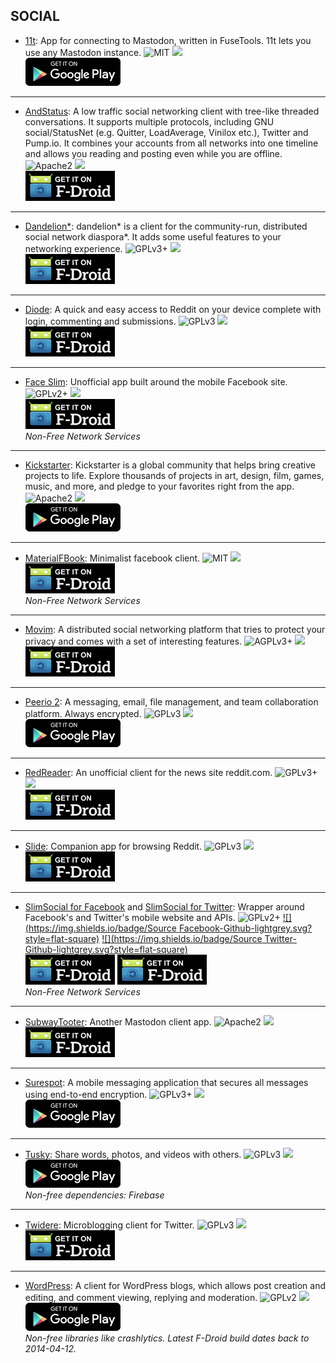 <!--
    Copyright (C)  2017 PRIMOKORN.
    Permission is granted to copy, distribute and/or modify this document
    under the terms of the GNU Free Documentation License, Version 1.3
    or any later version published by the Free Software Foundation;
    with no Invariant Sections, no Front-Cover Texts, and no Back-Cover Texts.
    A copy of the license is included in the section entitled "GNU
    Free Documentation License".
-->
## SOCIAL

* [11t](https://play.google.com/store/apps/details?id=com.jeroensmeets.mastodon): App for connecting to Mastodon, written in FuseTools. 11t lets you use any Mastodon instance.
![MIT](https://img.shields.io/badge/License-MIT-orange.svg?style=flat-square)
[![](https://img.shields.io/badge/Source-Github-lightgrey.svg?style=flat-square)](https://github.com/jeroensmeets/mastodon-app)  
[![](Pictures/Google_Play.png)](https://play.google.com/store/apps/details?id=com.jeroensmeets.mastodon)

***

* [AndStatus](https://f-droid.org/repository/browse/?fdid=org.andstatus.app): A low traffic social networking client with tree-like threaded conversations. It supports multiple protocols, including GNU social/StatusNet (e.g. Quitter, LoadAverage, Vinilox etc.), Twitter and Pump.io. It combines your accounts from all networks into one timeline and allows you reading and posting even while you are offline.
![Apache2](https://img.shields.io/badge/License-Apache%202.0-yellowgreen.svg?style=flat-square)
[![](https://img.shields.io/badge/Source-Github-lightgrey.svg?style=flat-square)](https://github.com/andstatus/andstatus)  
[![](Pictures/F-Droid.png)](https://f-droid.org/repository/browse/?fdid=org.andstatus.app)

***

* [Dandelion*](http://v.ht/XfCe): dandelion* is a client for the community-run, distributed social network diaspora*. It adds some useful features to your networking experience.
![GPLv3+](https://img.shields.io/badge/License-GPLv3+-brightgreen.svg?style=flat-square)
[![](https://img.shields.io/badge/Source-Github-lightgrey.svg?style=flat-square)](https://github.com/Diaspora-for-Android/dandelion)  
[![](Pictures/F-Droid.png)](http://v.ht/XfCe)

***

* [Diode](https://f-droid.org/repository/browse/?fdfilter=Diode&fdid=in.shick.diode): A quick and easy access to Reddit on your device complete with login, commenting and submissions.
![GPLv3](https://img.shields.io/badge/License-GPLv3-brightgreen.svg?style=flat-square)
[![](https://img.shields.io/badge/Source-Github-lightgrey.svg?style=flat-square)](https://github.com/zagaberoo/diode)  
[![](Pictures/F-Droid.png)](https://f-droid.org/repository/browse/?fdfilter=Diode&fdid=in.shick.diode)

***

* [Face Slim](http://v.ht/VyZJ): Unofficial app built around the mobile Facebook site.
![GPLv2+](https://img.shields.io/badge/License-GPLv2+-brightgreen.svg?style=flat-square)
[![](https://img.shields.io/badge/Source-Github-lightgrey.svg?style=flat-square)](https://github.com/indywidualny/FaceSlim)  
[![](Pictures/F-Droid.png)](http://v.ht/VyZJ)  
_Non-Free Network Services_

***

* [Kickstarter](https://play.google.com/store/apps/details?id=com.kickstarter.kickstarter): Kickstarter is a global community that helps bring creative projects to life. Explore thousands of projects in art, design, film, games, music, and more, and pledge to your favorites right from the app.
![Apache2](https://img.shields.io/badge/License-Apache%202.0-yellowgreen.svg?style=flat-square)
[![](https://img.shields.io/badge/Source-Github-lightgrey.svg?style=flat-square)](https://github.com/kickstarter/android-oss)  
[![](Pictures/Google_Play.png)](https://play.google.com/store/apps/details?id=com.kickstarter.kickstarter)

***

* [MaterialFBook](http://forum.xda-developers.com/android/apps-games/app-materialfbook-minimalist-facebook-t3477896): Minimalist facebook client.
![MIT](https://img.shields.io/badge/License-MIT-orange.svg?style=flat-square)
[![](https://img.shields.io/badge/Source-Github-lightgrey.svg?style=flat-square)](https://github.com/ZeeRooo/MaterialFBook)  
[![](Pictures/F-Droid.png)](https://f-droid.org/repository/browse/?fdfilter=MaterialFBook&fdid=me.zeeroooo.materialfb)  
_Non-Free Network Services_

***

* [Movim](https://f-droid.org/repository/browse/?fdfilter=movim&fdid=com.movim.movim): A distributed social networking platform that tries to protect your privacy and comes with a set of interesting features.
![AGPLv3+](https://img.shields.io/badge/License-AGPLv3+-brightgreen.svg?style=flat-square)
[![](https://img.shields.io/badge/Source-Github-lightgrey.svg?style=flat-square)](https://github.com/movim/movim_android)  
[![](Pictures/F-Droid.png)](https://f-droid.org/repository/browse/?fdfilter=movim&fdid=com.movim.movim)

***

* [Peerio 2](https://www.peerio.com/): A messaging, email, file management, and team collaboration platform. Always encrypted.
![GPLv3](https://img.shields.io/badge/License-GPLv3-brightgreen.svg?style=flat-square)
[![](https://img.shields.io/badge/Source-Github-lightgrey.svg?style=flat-square)](https://github.com/PeerioTechnologies/peerio-mobile)  
[![](Pictures/Google_Play.png)](https://play.google.com/store/apps/details?id=com.peerio.app)

***

* [RedReader](http://v.ht/q3wA): An unofficial client for the news site reddit.com.
![GPLv3+](https://img.shields.io/badge/License-GPLv3+-brightgreen.svg?style=flat-square)
[![](https://img.shields.io/badge/Source-Github-lightgrey.svg?style=flat-square)](https://github.com/QuantumBadger/RedReader)  
[![](Pictures/F-Droid.png)](http://v.ht/q3wA)

***

* [Slide](http://v.ht/6fgH): Companion app for browsing Reddit.
![GPLv3](https://img.shields.io/badge/License-GPLv3-brightgreen.svg?style=flat-square)
[![](https://img.shields.io/badge/Source-Github-lightgrey.svg?style=flat-square)](https://github.com/ccrama/Slide)  
[![](Pictures/F-Droid.png)](http://v.ht/6fgH)

***

* [SlimSocial for Facebook](http://v.ht/ZTvN) and [SlimSocial for Twitter](http://v.ht/C1Hy): Wrapper around Facebook's and Twitter's mobile website and APIs.
![GPLv2+](https://img.shields.io/badge/License-GPLv2+-brightgreen.svg?style=flat-square)
[![](https://img.shields.io/badge/Source Facebook-Github-lightgrey.svg?style=flat-square)](https://github.com/rignaneseleo/SlimSocial-for-Facebook) [![](https://img.shields.io/badge/Source Twitter-Github-lightgrey.svg?style=flat-square)](https://github.com/rignaneseleo/SlimSocial-for-Twitter)  
[![](Pictures/F-Droid.png)](http://v.ht/ZTvN) [![](Pictures/F-Droid.png)](http://v.ht/C1Hy)  
_Non-Free Network Services_

***

* [SubwayTooter](https://play.google.com/store/apps/details?id=jp.juggler.subwaytooter): Another Mastodon client app.
![Apache2](https://img.shields.io/badge/License-Apache%202.0-yellowgreen.svg?style=flat-square)
[![](https://img.shields.io/badge/Source-Github-lightgrey.svg?style=flat-square)](https://github.com/tateisu/SubwayTooter)  
[![](Pictures/F-Droid.png)](https://play.google.com/store/apps/details?id=jp.juggler.subwaytooter)

***

* [Surespot](https://play.google.com/store/apps/details?id=com.twofours.surespot): A mobile messaging application that secures all messages using end-to-end encryption.
![GPLv3+](https://img.shields.io/badge/License-GPLv3+-brightgreen.svg?style=flat-square)
[![](https://img.shields.io/badge/Source-Github-lightgrey.svg?style=flat-square)](https://github.com/surespot/android)  
[![](Pictures/Google_Play.png)](https://play.google.com/store/apps/details?id=com.twofours.surespot)

***

* [Tusky](https://f-droid.org/repository/browse/?fdid=com.keylesspalace.tusky): Share words, photos, and videos with others.
![GPLv3](https://img.shields.io/badge/License-GPLv3-brightgreen.svg?style=flat-square)
[![](https://img.shields.io/badge/Source-Github-lightgrey.svg?style=flat-square)](https://github.com/Vavassor/Tusky)  
[![](Pictures/Google_Play.png)](https://play.google.com/store/apps/details?id=com.keylesspalace.tusky)  
_Non-free dependencies: Firebase_

***

* [Twidere](http://v.ht/hLKR): Microblogging client for Twitter.
![GPLv3](https://img.shields.io/badge/License-GPLv3-brightgreen.svg?style=flat-square)
[![](https://img.shields.io/badge/Source-Github-lightgrey.svg?style=flat-square)](https://github.com/TwidereProject/Twidere-Android)  
[![](Pictures/F-Droid.png)](http://v.ht/hLKR)

***

* [WordPress](https://play.google.com/store/apps/details?id=org.wordpress.android): A client for WordPress blogs, which allows post creation and editing, and comment viewing, replying and moderation.
![GPLv2](https://img.shields.io/badge/License-GPLv2-brightgreen.svg?style=flat-square)
[![](https://img.shields.io/badge/Source-Github-lightgrey.svg?style=flat-square)](https://github.com/wordpress-mobile/WordPress-Android)  
[![](Pictures/Google_Play.png)](https://play.google.com/store/apps/details?id=org.wordpress.android)  
_Non-free libraries like crashlytics. Latest F-Droid build dates back to 2014-04-12._